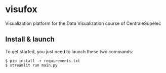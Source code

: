 # visufox
Visualization platform for the Data Visualization course of CentraleSupélec

## Install & launch

To get started, you just need to launch these two commands:
```
$ pip install -r requirements.txt
$ streamlit run main.py
```
